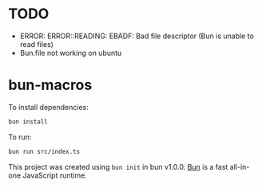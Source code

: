 # TODO
- ERROR: ERROR::READING:  EBADF: Bad file descriptor  (Bun is unable to read files)
- Bun.file not working on ubuntu
# bun-macros

To install dependencies:

```bash
bun install
```

To run:

```bash
bun run src/index.ts
```

This project was created using `bun init` in bun v1.0.0. [Bun](https://bun.sh) is a fast all-in-one JavaScript runtime.
